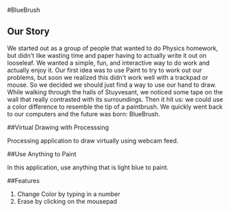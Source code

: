 #BlueBrush

## Our Story
We started out as a group of people that wanted to do Physics homework, but didn't like wasting time and paper having to actually write it out on looseleaf. We wanted a simple, fun, and interactive way to do work and actually enjoy it. Our first idea was to use Paint to try to work out our problems, but soon we realized this didn't work well with a trackpad or mouse. So we decided we should just find a way to use our hand to draw. While walking through the halls of Stuyvesant, we noticed some tape on the wall that really contrasted with its surroundings. Then it hit us: we could use a color difference to resemble the tip of a paintbrush. We quickly went back to our computers and the future was born: BlueBrush.

##Virtual Drawing with Processsing

Processing application to draw virtually using webcam feed.

##Use Anything to Paint

In this application, use anything that is light blue to paint.

##Features
1. Change Color by typing in a number
2. Erase by clicking on the mousepad

